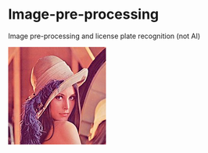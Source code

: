 # Image-pre-processing
Image pre-processing and license plate recognition (not AI)

![image](https://github.com/Azen-Huang/Image-pre-processing/blob/main/Lenna.jpg)